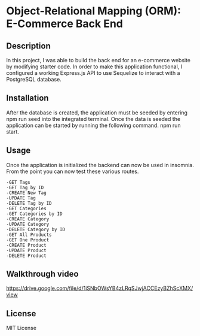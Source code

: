 # Object-Relational Mapping (ORM): E-Commerce Back End

## Description

In this project, I was able to build the back end for an e-commerce website by modifying starter code.  In order to make this application functional, I configured a working Express.js API to use Sequelize to interact with a PostgreSQL database.  

## Installation

After the database is created, the application must be seeded by entering npm run seed into the integrated terminal.  Once the data is seeded the application can be started by running the following command. npm run start.  

## Usage

Once the application is initialized the backend can now be used in insomnia.  From the point you can now test these various routes.  

    -GET Tags
    -GET Tag by ID
    -CREATE New Tag
    -UPDATE Tag
    -DELETE Tag by ID
    -GET Categories
    -GET Categories by ID
    -CREATE Category
    -UPDATE Category
    -DELETE Category by ID
    -GET All Products
    -GET One Product
    -CREATE Product
    -UPDATE Product
    -DELETE Product

## Walkthrough video

https://drive.google.com/file/d/1iSNbOWsYB4zLRqSJwjACCEzyBZhScXMX/view

## License

MIT License

